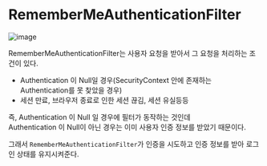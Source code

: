 RememberMeAuthenticationFilter
===============================
    
![image](https://user-images.githubusercontent.com/50267433/129193728-69784562-30b9-4ddf-baec-4378fae8b473.png)   

RememberMeAuthenticationFilter는 사용자 요청을 받아서 그 요청을 처리하는 조건이 있다.   
  
* Authentication 이 Null일 경우(SecurityContext 안에 존재하는 Authentication를 못 찾았을 경우)     
* 세션 만료, 브라우저 종료로 인한 세션 끊김, 세션 유실등등    
  
즉, Authentication 이 Null 일 경우에 필터가 동작하는 것인데       
Authentication 이 Null이 아닌 경우는 이미 사용자 인증 정보를 받았기 때문이다.        

그래서 `RememberMeAuthenticationFilter`가 인증을 시도하고 인증 정보를 받아 로그인 상태를 유지시켜준다.          



